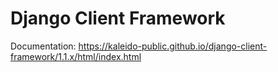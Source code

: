 # Django Client Framework

Documentation: https://kaleido-public.github.io/django-client-framework/1.1.x/html/index.html
